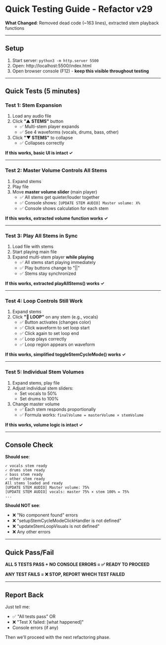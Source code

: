 # Quick Testing Guide - Refactor v29
**What Changed**: Removed dead code (~163 lines), extracted stem playback functions

---

## Setup
1. Start server: `python3 -m http.server 5500`
2. Open: http://localhost:5500/index.html
3. Open browser console (F12) - **keep this visible throughout testing**

---

## Quick Tests (5 minutes)

### Test 1: Stem Expansion
1. Load any audio file
2. Click **"▲ STEMS"** button
   - ✅ Multi-stem player expands
   - ✅ See 4 waveforms (vocals, drums, bass, other)
3. Click **"▼ STEMS"** to collapse
   - ✅ Collapses correctly

**If this works, basic UI is intact ✓**

---

### Test 2: Master Volume Controls All Stems
1. Expand stems
2. Play file
3. Move **master volume slider** (main player)
   - ✅ All stems get quieter/louder together
   - ✅ Console shows: `[UPDATE STEM AUDIO] Master volume: X%`
   - ✅ Console shows calculation for each stem

**If this works, extracted volume function works ✓**

---

### Test 3: Play All Stems in Sync
1. Load file with stems
2. Start playing main file
3. Expand multi-stem player **while playing**
   - ✅ All stems start playing immediately
   - ✅ Play buttons change to "||"
   - ✅ Stems stay synchronized

**If this works, extracted playAllStems() works ✓**

---

### Test 4: Loop Controls Still Work
1. Expand stems
2. Click **"🔄 LOOP"** on any stem (e.g., vocals)
   - ✅ Button activates (changes color)
   - ✅ Click waveform to set loop start
   - ✅ Click again to set loop end
   - ✅ Loop plays correctly
   - ✅ Loop region appears on waveform

**If this works, simplified toggleStemCycleMode() works ✓**

---

### Test 5: Individual Stem Volumes
1. Expand stems, play file
2. Adjust individual stem sliders:
   - Set vocals to 50%
   - Set drums to 100%
3. Change master volume
   - ✅ Each stem responds proportionally
   - ✅ Formula works: `finalVolume = masterVolume × stemVolume`

**If this works, volume logic is intact ✓**

---

## Console Check

**Should see**:
```
✓ vocals stem ready
✓ drums stem ready
✓ bass stem ready
✓ other stem ready
All stems loaded and ready
[UPDATE STEM AUDIO] Master volume: 75%
[UPDATE STEM AUDIO] vocals: master 75% × stem 100% = 75%
...
```

**Should NOT see**:
- ❌ "No component found" errors
- ❌ "setupStemCycleModeClickHandler is not defined"
- ❌ "updateStemLoopVisuals is not defined"
- ❌ Any other errors

---

## Quick Pass/Fail

**ALL 5 TESTS PASS + NO CONSOLE ERRORS = ✅ READY TO PROCEED**

**ANY TEST FAILS = ❌ STOP, REPORT WHICH TEST FAILED**

---

## Report Back

Just tell me:
- ✅ "All tests pass" OR
- ❌ "Test X failed: [what happened]"
- Console errors (if any)

Then we'll proceed with the next refactoring phase.
